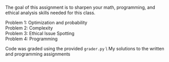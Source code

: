 The goal of this assignment is to sharpen your math, programming, and ethical analysis skills needed for this class.

Problem 1: Optimization and probability \
Problem 2: Complexity \
Problem 3: Ethical Issue Spotting \
Problem 4: Programming

Code was graded using the provided ```grader.py```  \\
My solutions to the written and programming assignments
